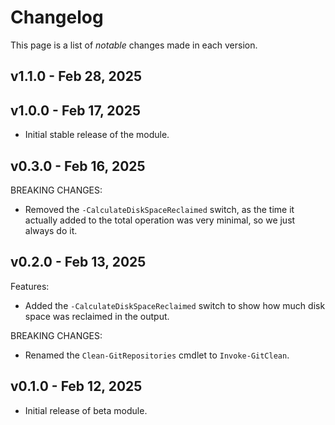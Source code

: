# Changelog

This page is a list of _notable_ changes made in each version.

## v1.1.0 - Feb 28, 2025

## v1.0.0 - Feb 17, 2025

- Initial stable release of the module.

## v0.3.0 - Feb 16, 2025

BREAKING CHANGES:

- Removed the `-CalculateDiskSpaceReclaimed` switch, as the time it actually added to the total operation was very minimal, so we just always do it.

## v0.2.0 - Feb 13, 2025

Features:

- Added the `-CalculateDiskSpaceReclaimed` switch to show how much disk space was reclaimed in the output.

BREAKING CHANGES:

- Renamed the `Clean-GitRepositories` cmdlet to `Invoke-GitClean`.

## v0.1.0 - Feb 12, 2025

- Initial release of beta module.
